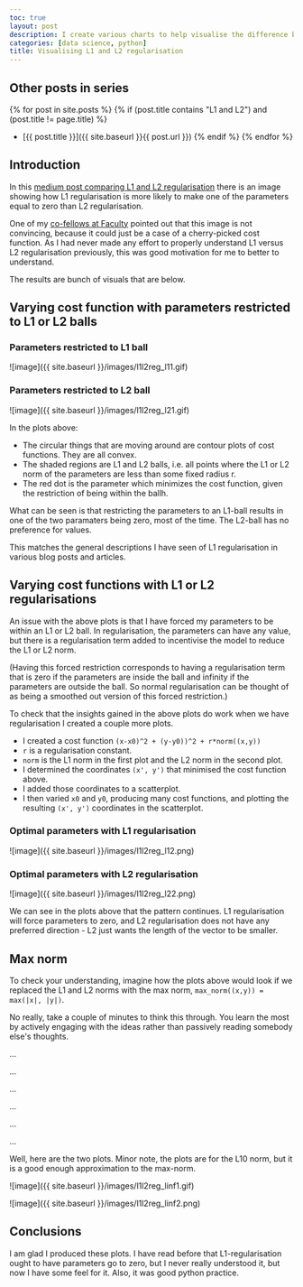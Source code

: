 ```yaml
---
toc: true
layout: post
description: I create various charts to help visualise the difference between L1 and L2 regularisation. The pattern is clear and L1 regularisation does tend to force parameters to zero.
categories: [data science, python]
title: Visualising L1 and L2 regularisation
---
```

## Other posts in series
{% for post in site.posts %}
{% if (post.title contains "L1 and L2") and (post.title != page.title) %}
* [{{ post.title }}]({{ site.baseurl }}{{ post.url }})
{% endif %}
{% endfor %}

## Introduction
In this [medium post comparing L1 and L2 regularisation](https://medium.com/@davidsotunbo/ridge-and-lasso-regression-an-illustration-and-explanation-using-sklearn-in-python-4853cd543898) there is an image showing how L1 regularisation is more likely to make one of the parameters equal to zero than L2 regularisation.

One of my [co-fellows at Faculty](https://faculty.ai/fellowship/) pointed out that this image is not convincing, because it could just be a case of a cherry-picked cost function. As I had never made any effort to properly understand L1 versus L2 regularisation previously, this was good motivation for me to better to understand.

The results are bunch of visuals that are below.

## Varying cost function with parameters restricted to L1 or L2 balls

### Parameters restricted to L1 ball

![image]({{ site.baseurl }}/images/l1l2reg_l11.gif)

### Parameters restricted to L2 ball

![image]({{ site.baseurl }}/images/l1l2reg_l21.gif)

In the plots above:
* The circular things that are moving around are contour plots of cost functions. They are all convex.
* The shaded regions are L1 and L2 balls, i.e. all points where the L1 or L2 norm of the parameters are less than some fixed radius r.
* The red dot is the parameter which minimizes the cost function, given the restriction of being within the ballh.

What can be seen is that restricting the parameters to an L1-ball results in one of the two paramaters being zero, most of the time.  The L2-ball has no preference for values.

This matches the general descriptions I have seen of L1 regularisation in various blog posts and articles.


## Varying cost functions with L1 or L2 regularisations
An issue with the above plots is that I have forced my parameters to be within an L1 or L2 ball. In regularisation, the parameters can have any value, but there is a regularisation term added to incentivise the model to reduce the L1 or L2 norm.

(Having this forced restriction corresponds to having a regularisation term that is zero if the parameters are inside the ball and infinity if the parameters are outside the ball. So normal regularisation can be thought of as being a smoothed out version of this forced restriction.)

To check that the insights gained in the above plots do work when we have regularisation I created a couple more plots.

* I created a cost function `(x-x0)^2 + (y-y0))^2 + r*norm((x,y))`
* `r` is a regularisation constant.
* `norm` is the L1 norm in the first plot and the L2 norm in the second plot.
* I determined the coordinates `(x', y')` that minimised the cost function above.
* I added those coordinates to a scatterplot.
* I then varied `x0` and `y0`, producing many cost functions, and plotting the resulting `(x', y')` coordinates in the scatterplot.

### Optimal parameters with L1 regularisation

![image]({{ site.baseurl }}/images/l1l2reg_l12.png)


### Optimal parameters with L2 regularisation

![image]({{ site.baseurl }}/images/l1l2reg_l22.png)

We can see in the plots above that the pattern continues. L1 regularisation will force parameters to zero, and L2 regularisation does not have any preferred direction - L2 just wants the length of the vector to be smaller.

## Max norm
To check your understanding, imagine how the plots above would look if we replaced the L1 and L2 norms with the max norm, `max_norm((x,y)) = max(|x|, |y|)`.

No really, take a couple of minutes to think this through. You learn the most by actively engaging with the ideas rather than passively reading somebody else's thoughts.

...

...

...

...

...

...



Well, here are the two plots. Minor note, the plots are for the L10 norm, but it is a good enough approximation to the max-norm.

![image]({{ site.baseurl }}/images/l1l2reg_linf1.gif)

![image]({{ site.baseurl }}/images/l1l2reg_linf2.png)


## Conclusions
I am glad I produced these plots. I have read before that L1-regularisation ought to have parameters go to zero, but I never really understood it, but now I have some feel for it.  Also, it was good python practice.
